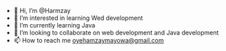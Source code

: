 - 👋 Hi, I’m @Harmzay
- 👀 I’m interested in learning Wed development 
- 🌱 I’m currently learning Java
- 💞️ I’m looking to collaborate on web development and Java development 
- 📫 How to reach me oyehamzaymayowa@gmail.com

<!---
Harmzay/Harmzay is a ✨ special ✨ repository because its `README.md` (this file) appears on your GitHub profile.
You can click the Preview link to take a look at your changes.
--->

